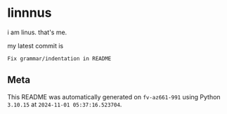 # linnnus

i am linus. that's me.

my latest commit is

```
Fix grammar/indentation in README
```

## Meta

This README was automatically generated on `fv-az661-991` using Python
`3.10.15` at `2024-11-01 05:37:16.523704`.
